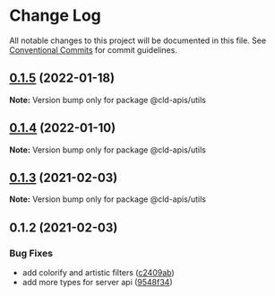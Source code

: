 # Change Log

All notable changes to this project will be documented in this file.
See [Conventional Commits](https://conventionalcommits.org) for commit guidelines.

## [0.1.5](https://github.com/mayashavin/cloudinary-api/compare/@cld-apis/utils@0.1.4...@cld-apis/utils@0.1.5) (2022-01-18)

**Note:** Version bump only for package @cld-apis/utils





## [0.1.4](https://github.com/mayashavin/cloudinary-api/compare/@cld-apis/utils@0.1.3...@cld-apis/utils@0.1.4) (2022-01-10)

**Note:** Version bump only for package @cld-apis/utils





## [0.1.3](https://github.com/mayashavin/cloudinary-api/compare/@cld-apis/utils@0.1.2...@cld-apis/utils@0.1.3) (2021-02-03)

**Note:** Version bump only for package @cld-apis/utils





## 0.1.2 (2021-02-03)


### Bug Fixes

* add colorify and artistic filters ([c2409ab](https://github.com/mayashavin/cloudinary-api/commit/c2409abd302388307813b1bfe79843d1c081fa1c))
* add more types for server api ([9548f34](https://github.com/mayashavin/cloudinary-api/commit/9548f34a7a4a662e8bdd991dc1d61b864c3f2d03))
